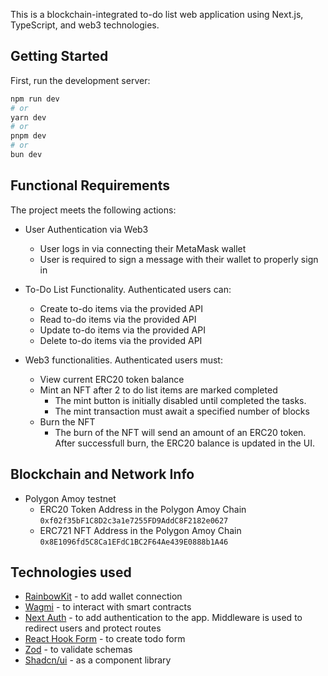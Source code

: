 This is a blockchain-integrated to-do list web application using Next.js, TypeScript, and web3 technologies.

## Getting Started

First, run the development server:

```bash
npm run dev
# or
yarn dev
# or
pnpm dev
# or
bun dev
```

## Functional Requirements

The project meets the following actions:

- User Authentication via Web3

  - User logs in via connecting their MetaMask wallet
  - User is required to sign a message with their wallet to properly sign in

- To-Do List Functionality. Authenticated users can:

  - Create to-do items via the provided API
  - Read to-do items via the provided API
  - Update to-do items via the provided API
  - Delete to-do items via the provided API

- Web3 functionalities. Authenticated users must:
  - View current ERC20 token balance
  - Mint an NFT after 2 to do list items are marked completed
    - The mint button is initially disabled until completed the tasks.
    - The mint transaction must await a specified number of blocks
  - Burn the NFT
    - The burn of the NFT will send an amount of an ERC20 token. After successfull burn, the ERC20 balance is updated in the UI.

## Blockchain and Network Info

- Polygon Amoy testnet
  - ERC20 Token Address in the Polygon Amoy Chain `0xf02f35bF1C8D2c3a1e7255FD9AddC8F2182e0627`
  - ERC721 NFT Address in the Polygon Amoy Chain `0x8E1096fd5C8Ca1EFdC1BC2F64Ae439E0888b1A46`

## Technologies used

- [RainbowKit](https://nextjs.org/docs) - to add wallet connection
- [Wagmi](https://wagmi.sh/) - to interact with smart contracts
- [Next Auth](https://next-auth.js.org/) - to add authentication to the app. Middleware is used to redirect users and protect routes
- [React Hook Form](https://react-hook-form.com/) - to create todo form
- [Zod](https://zod.dev/) - to validate schemas
- [Shadcn/ui](https://ui.shadcn.com/) - as a component library
